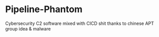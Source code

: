# Pipeline-Phantom
Cybersecurity C2 software mixed with CICD shit thanks to chinese APT group idea &amp; malware
